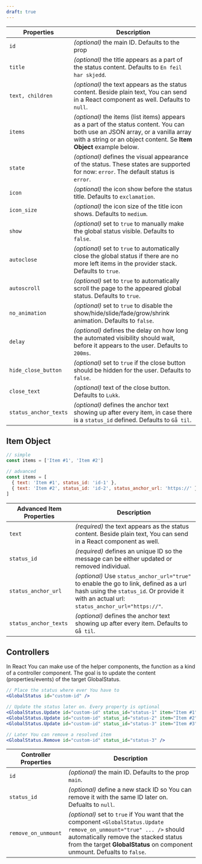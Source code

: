 ```yaml
---
draft: true
---
```


| Properties            | Description                                                                                                                                                                                           |
| --------------------- | ----------------------------------------------------------------------------------------------------------------------------------------------------------------------------------------------------- |
| `id`                  | _(optional)_ the main ID. Defaults to the prop                                                                                                                                                        |
| `title`               | _(optional)_ the title appears as a part of the status content. Defaults to `En feil har skjedd`.                                                                                                     |
| `text, children`      | _(optional)_ the text appears as the status content. Beside plain text, You can send in a React component as well. Defaults to `null`.                                                                |
| `items`               | _(optional)_ the items (list items) appears as a part of the status content. You can both use an JSON array, or a vanilla array with a string or an object content. Se **Item Object** example below. |
| `state`               | _(optional)_ defines the visual appearance of the status. These states are supported for now: `error`. The default status is `error`.                                                                 |
| `icon`                | _(optional)_ the icon show before the status title. Defaults to `exclamation`.                                                                                                                        |
| `icon_size`           | _(optional)_ the icon size of the title icon shows. Defaults to `medium`.                                                                                                                             |
| `show`                | _(optional)_ set to `true` to manually make the global status visible. Defaults to `false`.                                                                                                           |
| `autoclose`           | _(optional)_ set to `true` to automatically close the global status if there are no more left items in the provider stack. Defaults to `true`.                                                        |
| `autoscroll`          | _(optional)_ set to `true` to automatically scroll the page to the appeared global status. Defaults to `true`.                                                                                        |
| `no_animation`        | _(optional)_ set to `true` to disable the show/hide/slide/fade/grow/shrink animation. Defaults to `false`.                                                                                            |
| `delay`               | _(optional)_ defines the delay on how long the automated visibility should wait, before it appears to the user. Defaults to `200ms`.                                                                  |
| `hide_close_button`   | _(optional)_ set to `true` if the close button should be hidden for the user. Defaults to `false`.                                                                                                    |
| `close_text`          | _(optional)_ text of the close button. Defaults to `Lukk`.                                                                                                                                            |
| `status_anchor_texts` | _(optional)_ defines the anchor text showing up after every item, in case there is a `status_id` defined. Defaults to `Gå til`.                                                                       |

## Item Object

```js
// simple
const items = ['Item #1', 'Item #2']

// advanced
const items = [
  { text: 'Item #1', status_id: 'id-1' },
  { text: 'Item #2', status_id: 'id-2', status_anchor_url: 'https://' }
]
```

| Advanced Item Properties | Description                                                                                                                                                                          |
| ------------------------ | ------------------------------------------------------------------------------------------------------------------------------------------------------------------------------------ |
| `text`                   | _(required)_ the text appears as the status content. Beside plain text, You can send in a React component as well.                                                                   |
| `status_id`              | _(required)_ defines an unique ID so the message can be either updated or removed individual.                                                                                        |
| `status_anchor_url`      | _(optional)_ Use `status_anchor_url="true"` to enable the go to link, defined as a url hash using the `status_id`. Or provide it with an actual url: `status_anchor_url="https://"`. |
| `status_anchor_texts`    | _(optional)_ defines the anchor text showing up after every item. Defaults to `Gå til`.                                                                                              |

## Controllers

In React You can make use of the helper components, the function as a kind of a controller component.
The goal is to update the content (properties/events) of the target GlobalStatus.

```jsx
// Place the status where ever You have to
<GlobalStatus id="custom-id" />

// Update the status later on. Every property is optional
<GlobalStatus.Update id="custom-id" status_id="status-1" item="Item #1" text="New Text" />
<GlobalStatus.Update id="custom-id" status_id="status-2" item="Item #2" title="New Titel" />
<GlobalStatus.Update id="custom-id" status_id="status-3" item="Item #3" />

// Later You can remove a resolved item
<GlobalStatus.Remove id="custom-id" status_id="status-3" />
```

| Controller Properties | Description                                                                                                                                                                                                                                 |
| --------------------- | ------------------------------------------------------------------------------------------------------------------------------------------------------------------------------------------------------------------------------------------- |
| `id`                  | _(optional)_ the main ID. Defaults to the prop `main`.                                                                                                                                                                                      |
| `status_id`           | _(optional)_ define a new stack ID so You can remove it with the same ID later on. Defualts to `null`.                                                                                                                                      |
| `remove_on_unmount`   | _(optional)_ set to `true` if You want that the component `<GlobalStatus.Update remove_on_unmount="true" ... />` should automatically remove the stacked status from the target **GlobalStatus** on component unmount. Defualts to `false`. |
